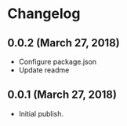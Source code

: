 # Changelog

## 0.0.2 (March 27, 2018)
- Configure package.json
- Update readme

## 0.0.1 (March 27, 2018)
- Initial publish.
